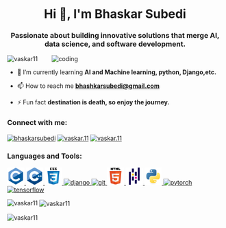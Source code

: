 <h1 align="center">Hi 👋, I'm Bhaskar Subedi</h1>
<h3 align="center">Passionate about building innovative solutions that merge AI, data science, and software development.</h3>

<img align ="right" alt ="coding" width="400" src ="[https://images.squarespace-cdn.com/content/v1/56af9236b6aa60cdf1c52b4b/1464950341113-VN4PQR9DU6LSKDIVHPGI/image-asset.gif?format=1000w](https://www.google.com/url?sa=i&url=https%3A%2F%2Fgithub.com%2Felnurxo%2Felnurxo%2Fblob%2Fmain%2FREADME.md&psig=AOvVaw1WrhWfsnS71tSL-dRLIZVB&ust=1731401099088000&source=images&cd=vfe&opi=89978449&ved=0CBMQjRxqGAoTCIi3o-3x04kDFQAAAAAdAAAAABDQAQ)">

<p align="left"> <img src="https://komarev.com/ghpvc/?username=vaskar11&label=Profile%20views&color=0e75b6&style=flat" alt="vaskar11" /> </p>

- 🌱 I’m currently learning **AI and Machine learning, python, Django,etc.**

- 📫 How to reach me **bhashkarsubedi@gmail.com**

- ⚡ Fun fact **destination is death, so enjoy the journey.**

<h3 align="left">Connect with me:</h3>
<p align="left">
<a href="https://linkedin.com/in/bhaskarsubedi" target="blank"><img align="center" src="https://raw.githubusercontent.com/rahuldkjain/github-profile-readme-generator/master/src/images/icons/Social/linked-in-alt.svg" alt="bhaskarsubedi" height="30" width="40" /></a>
<a href="https://fb.com/vaskar.11" target="blank"><img align="center" src="https://raw.githubusercontent.com/rahuldkjain/github-profile-readme-generator/master/src/images/icons/Social/facebook.svg" alt="vaskar.11" height="30" width="40" /></a>
<a href="https://instagram.com/vaskar.11" target="blank"><img align="center" src="https://raw.githubusercontent.com/rahuldkjain/github-profile-readme-generator/master/src/images/icons/Social/instagram.svg" alt="vaskar.11" height="30" width="40" /></a>
</p>

<h3 align="left">Languages and Tools:</h3>
<p align="left"> <a href="https://www.cprogramming.com/" target="_blank" rel="noreferrer"> <img src="https://raw.githubusercontent.com/devicons/devicon/master/icons/c/c-original.svg" alt="c" width="40" height="40"/> </a> <a href="https://www.w3schools.com/cpp/" target="_blank" rel="noreferrer"> <img src="https://raw.githubusercontent.com/devicons/devicon/master/icons/cplusplus/cplusplus-original.svg" alt="cplusplus" width="40" height="40"/> </a> <a href="https://www.w3schools.com/css/" target="_blank" rel="noreferrer"> <img src="https://raw.githubusercontent.com/devicons/devicon/master/icons/css3/css3-original-wordmark.svg" alt="css3" width="40" height="40"/> </a> <a href="https://www.djangoproject.com/" target="_blank" rel="noreferrer"> <img src="https://cdn.worldvectorlogo.com/logos/django.svg" alt="django" width="40" height="40"/> </a> <a href="https://git-scm.com/" target="_blank" rel="noreferrer"> <img src="https://www.vectorlogo.zone/logos/git-scm/git-scm-icon.svg" alt="git" width="40" height="40"/> </a> <a href="https://www.w3.org/html/" target="_blank" rel="noreferrer"> <img src="https://raw.githubusercontent.com/devicons/devicon/master/icons/html5/html5-original-wordmark.svg" alt="html5" width="40" height="40"/> </a> <a href="https://pandas.pydata.org/" target="_blank" rel="noreferrer"> <img src="https://raw.githubusercontent.com/devicons/devicon/2ae2a900d2f041da66e950e4d48052658d850630/icons/pandas/pandas-original.svg" alt="pandas" width="40" height="40"/> </a> <a href="https://www.python.org" target="_blank" rel="noreferrer"> <img src="https://raw.githubusercontent.com/devicons/devicon/master/icons/python/python-original.svg" alt="python" width="40" height="40"/> </a> <a href="https://pytorch.org/" target="_blank" rel="noreferrer"> <img src="https://www.vectorlogo.zone/logos/pytorch/pytorch-icon.svg" alt="pytorch" width="40" height="40"/> </a> <a href="https://www.tensorflow.org" target="_blank" rel="noreferrer"> <img src="https://www.vectorlogo.zone/logos/tensorflow/tensorflow-icon.svg" alt="tensorflow" width="40" height="40"/> </a> </p>

<p><img align="left" src="https://github-readme-stats.vercel.app/api/top-langs?username=vaskar11&show_icons=true&locale=en&layout=compact" alt="vaskar11" /></p>

<p>&nbsp;<img align="center" src="https://github-readme-stats.vercel.app/api?username=vaskar11&show_icons=true&locale=en" alt="vaskar11" /></p>

<p><img align="center" src="https://github-readme-streak-stats.herokuapp.com/?user=vaskar11&" alt="vaskar11" /></p>


<!--
**vaskar11/vaskar11** is a ✨ _special_ ✨ repository because its `README.md` (this file) appears on your GitHub profile.

Here are some ideas to get you started:

- 🔭 I’m currently working on ...
- 🌱 I’m currently learning ...
- 👯 I’m looking to collaborate on ...
- 🤔 I’m looking for help with ...
- 💬 Ask me about ...
- 📫 How to reach me: ...
- 😄 Pronouns: ...
- ⚡ Fun fact: ...
-->
